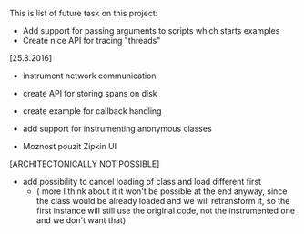 This is list of future task on this project:
  
- Add support for passing arguments to scripts which starts examples
- Create nice API for tracing "threads"

[25.8.2016]
- instrument network communication
- create API for storing spans on disk

- create example for callback handling

- add support for instrumenting anonymous classes

- Moznost pouzit Zipkin UI

[ARCHITECTONICALLY NOT POSSIBLE]
- add possibility to cancel loading of class and load different first
  - ( more I think about it it won't be possible at the end anyway,
      since the class would be already loaded and we will retransform it,
      so the first instance will still use the original code, not the instrumented
      one and we don't want that)
      
      
